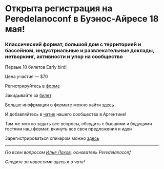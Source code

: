 # Открыта регистрация на **Peredelanoconf** в Буэнос-Айресе 18 мая!

### Классический формат, большой дом с территорией и бассейном, индустриальные и развлекательные доклады, нетворкинг, активности и упор на сообщество

Первые 10 билетов Early bird!

Цена участия — $70

Регистрируйтесь в [форме](https://airtable.com/appbRs7OEZzeCA0B0/pag88O8lusFHtYZuF/form)

Закидывайте за [билет](/./guides/how-to-pay.md)


Больше инофрмации о формате можно найти [здесь](/./confs/standard.md)

И добавляйтесь в [чатик](https://t.me/peredelanoconfargentina) нашего сообщества в Аргентине! 

Там же можно задать все вопросы, обсудить с бывшими и будущими гостями наш формат, вкинуть все свои предложения и идеи

Зарегистрироваться спикером можно [здесь](/./guides/tech-speech.md)

---

_По всем вопросам [Илья Лахов](https://t.me/ilakhov), основатель Peredelanoconf_

_Следите за новостями здесь и в чате!_
